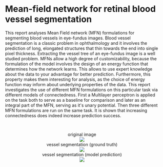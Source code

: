 # Mean-field network for retinal blood vessel segmentation

This report analyses Mean Field network (MFN) formulations for segmenting blood vessels in eye-fundus images. Blood vessel segmentation is a classic problem in ophthalmology and it involves the prediction of long, elongated structures that thin towards the end into single pixel thickness. Extracting the vessel tree of an eye-fundus image is a well studied problem. MFNs allow a high degree of customizability, because the formulation of the model involves the design of an energy function that determines how the network learns. This allows to use expert knowledge about the data to your advantage for better prediction. Furthermore, this property makes them interesting for analysis, as the choice of energy function may inform about underlying properties of the data. This report investigates the use of different MFN formulations on this particular task via different models of connectedness. First a Multilayer perceptron is applied on the task both to serve as a baseline for comparison and later as an integral part of the MFN, serving as it's unary potential. Then three different MFN formulations are run on the same task. It is shown that increasing connectedness does indeed increase prediction success.

<br>
<p align="center">
  original image<br>
  <img src="https://github.com/romba050/MFN_RBV_segmentation/tree/master/readme_images/img00_masked.png"></img><br>
  vessel segmentation (ground truth)<br>
  <img src="https://github.com/romba050/MFN_RBV_segmentation/tree/master/readme_images/img00_ground_truth_cropped.png"></img><br>
  vessel segmentation (model prediction)<br>
  <img src="https://github.com/romba050/MFN_RBV_segmentation/tree/master/readme_images/img00_pred_cropped.png"></img><br>
</p>
